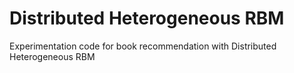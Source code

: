 # Distributed Heterogeneous RBM
Experimentation code for book recommendation with Distributed Heterogeneous RBM
